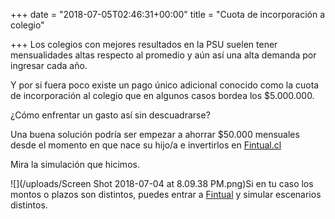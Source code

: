 +++
date = "2018-07-05T02:46:31+00:00"
title = "Cuota de incorporación a colegio"

+++
Los colegios con mejores resultados en la PSU suelen tener mensualidades altas respecto al promedio y aún así una alta demanda por ingresar cada año.

Y por si fuera poco existe un pago único adicional conocido como la cuota de incorporación al colegio que en algunos casos bordea los $5.000.000.

¿Cómo enfrentar un gasto así sin descuadrarse?

Una buena solución podría ser empezar a ahorrar $50.000 mensuales desde el momento en que nace su hijo/a e invertirlos en [Fintual.cl](www.fintual.cl)

Mira la simulación que hicimos.

![](/uploads/Screen Shot 2018-07-04 at 8.09.38 PM.png)Si en tu caso los montos o plazos son distintos, puedes entrar a [Fintual]() y simular escenarios distintos.
